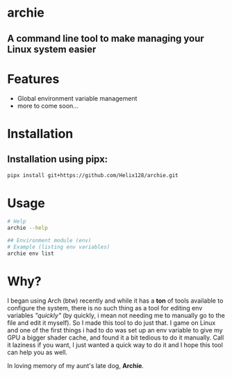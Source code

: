 # archie
## A command line tool to make managing your Linux system easier

# Features
- Global environment variable management
- more to come soon...

# Installation
## Installation using pipx:
```bash
pipx install git+https://github.com/Helix128/archie.git
```

# Usage
```bash
# Help
archie --help

## Environment module (env)
# Example (listing env variables)
archie env list
```

# Why?
I began using Arch (btw) recently and while it has a **ton** of tools available to configure the system, there is no such thing as a tool for editing env variables *"quickly"* (by quickly, i mean not needing me to manually go to the file and edit it myself). So I made this tool to do just that. 
I game on Linux and one of the first things i had to do was set up an env variable to give my GPU a bigger shader cache, and found it a bit tedious to do it manually. Call it laziness if you want, I just wanted a quick way to do it and I hope this tool can help you as well.

In loving memory of my aunt's late dog, **Archie**.